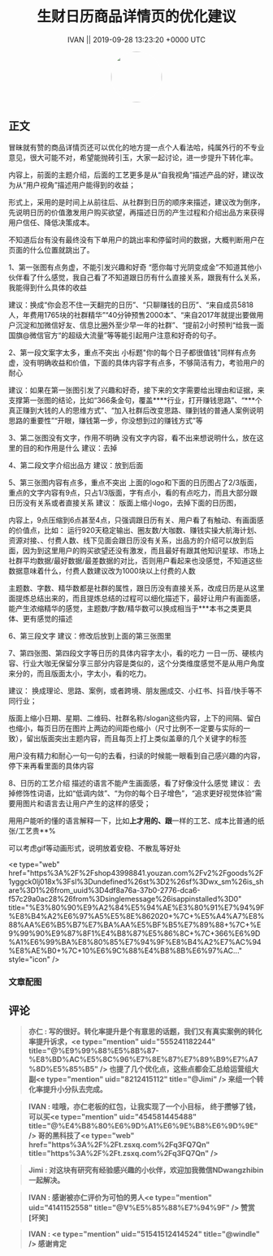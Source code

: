 <h1 align="center">生财日历商品详情页的优化建议</h1>




<p align="center">
    <a>IVAN || 2019-09-28 13:23:20 &#43;0000 UTC</a>
</p>

<div align="center">
    <img src="https://images.zsxq.com/Fq3UebI0IIIWcmbcqCx6AI0ZWSFr?e=1590940799&amp;token=kIxbL07-8jAj8w1n4s9zv64FuZZNEATmlU_Vm6zD:bUgXd37uQLwBm_PMpRhHYukOerQ=" width="100" height="100" style="border:1px solid;border-radius:50%; color:#ffffff"/>
</div>




## 正文

<div>
冒昧就有赞的商品详情页还可以优化的地方提一点个人看法哈，纯属外行的不专业意见，很大可能不对，希望能抛砖引玉，大家一起讨论，进一步提升下转化率。

内容上，前面的主题介绍，后面的工艺更多是从“自我视角”描述产品的好，建议改为从“用户视角”描述用户能得到的收益；

形式上，采用的是时间上从前往后、从社群到日历的顺序来描述，建议改为倒序，先说明日历的价值激发用户购买欲望，再描述日历的产生过程和介绍出品方来获得用户信任、降低决策成本。

不知道后台有没有最终没有下单用户的跳出率和停留时间的数据，大概判断用户在页面的什么位置就跳出了。

1、第一张图有点务虚，不能引发兴趣和好奇
“愿你每寸光阴变成金”不知道其他小伙伴看了什么感觉，我自己看了不知道跟日历有什么直接关系，跟我有什么关系，我能得到什么具体的收益

建议：换成“你会忍不住一天翻完的日历”、“只聊赚钱的日历”、“来自成员5818人，年费用1765块的社群精华”“40分钟预售2000本”、“来自2017年就提出要做用户沉淀和加微信好友、信息比圈外至少早一年的社群”、“提前2小时预判“给我一面国旗@微信官方“的超级大流量”等等能引起用户注意和好奇的句子。

2、第一段文案字太多，重点不突出
小标题&#34;你的每个日子都很值钱&#34;同样有点务虚，没有明确收益和价值，下面的具体内容字有点多，不够简洁有力，考验用户的耐心

建议：如果在第一张图引发了兴趣和好奇，接下来的文字需要给出理由和证据，来支撑第一张图的结论，比如“366条金句，覆盖****行业，打开赚钱思路”、“***个真正赚到大钱的人的思维方式”、“加入社群后改变思路、赚到钱的普通人案例说明思路的重要性”“开眼，赚钱第一步，你没想到过的赚钱方式”等

3、第二张图没有文字，作用不明确
没有文字内容，看不出来想说明什么，放在这里的目的和作用是什么
建议：去掉

4、第二段文字介绍出品方
建议：放到后面

5、第三张图内容有点多，重点不突出
上面的logo和下面的日历图占了2/3版面，重点的文字内容有9点，只占1/3版面，字有点小，看的有点吃力，而且大部分跟日历没有关系或者直接关系
建议：
版面上缩小logo，去掉下面的日历图，

内容上，9点压缩到6点甚至4点，只强调跟日历有关、用户看了有触动、有画面感的价值点，比如：
运行920天稳定输出、圈友数/大咖数、赚钱实操大航海计划、资源对接、、付费人数、线下见面会跟日历没有关系，出品方的介绍可以放到后面，因为到这里用户的购买欲望还没有激发，而且最好有跟其他知识星球、市场上社群平均数据/最好数据/最差数据的对比，否则用户看起来也没感觉，不知道这些数据意味着什么，付费人数建议改为1000块以上付费的人数

主题数、字数、精华数都是社群的属性，跟日历没有直接关系，改成日历是从这里面提炼总结出来的，而且提炼总结的过程可以细化描述下，最好让用户有画面感，能产生浓缩精华的感觉，主题数/字数/精华数可以换成相当于***本书之类更具体、更有感觉的描述

6、第三段文字
建议：修改后放到上面的第三张图里

7、第四张图、第四段文字等日历的具体内容字太小，看的吃力
一日一历、硬核内容、行业大咖无保留分享三部分内容是类似的，这个分类维度感觉不是从用户角度来分的，而且版面太小，字太小，看的吃力。

建议：
换成理论、思路、案例，或者跨境、朋友圈成交、小红书、抖音/快手等不同行业；

版面上缩小日期、星期、二维码、社群名称/slogan这些内容，上下的间隔、留白也缩小，每页日历在图片上两边的间距也缩小（尺寸比例不一定要与实际的一致），留出版面突出主题内容，而且每页上打上类似盖章的几个关键字的标签

用户没有精力和耐心一句一句的去看，扫读的时候能一眼看到自己感兴趣的内容，停下来再看里面的具体内容

8、日历的工艺介绍
描述的语言不能产生画面感，看了好像没什么感觉
建议：
去掉修饰性词语，比如“低调内敛”、“为你的每个日子增色”，“追求更好视觉体验”需要用图片和语言去让用户产生的这样的感受；

用用户能听的懂的语言解释一下，比如****上才用的、跟****一样的工艺、成本比普通的纸张/工艺贵**%

可以考虑gif等动画形式，说明放着安稳、不散乱等好处

&lt;e type=&#34;web&#34; href=&#34;https%3A%2F%2Fshop43998841.youzan.com%2Fv2%2Fgoods%2F1yggck0lj018x%3Fsl%3Dundefined%26st%3D2%26sf%3Dwx_sm%26is_share%3D1%26from_uuid%3D4df8a76a-37b0-2776-dca6-f57c29a0ac28%26from%3Dsinglemessage%26isappinstalled%3D0&#34; title=&#34;%E3%80%90%E9%A2%84%E5%94%AE%E3%80%91%E7%94%9F%E8%B4%A2%E6%97%A5%E5%8E%862020&#43;%7C&#43;%E5%A4%A7%E8%88%AA%E6%B5%B7%E7%BA%AA%E5%BF%B5%E7%89%88&#43;%7C&#43;%E9%99%90%E9%87%8F1%E4%B8%87%E5%86%8C&#43;%7C&#43;366%E6%9D%A1%E6%99%BA%E8%80%85%E7%94%9F%E8%B4%A2%E7%AC%94%E8%AE%B0&#43;%7C&#43;10%E6%9C%88%E4%B8%8B%E6%97%AC...&#34; style=&#34;icon&#34; /&gt;
</div>

### 文章配图

<div class="image" align="center">

</div>


## 评论

<div align="left">
<div>

<blockquote >
<span> <strong>亦仁 : 写的很好。转化率提升是个有意思的话题，我们又有真实案例的转化率提升诉求，&lt;e type=&#34;mention&#34; uid=&#34;555241182244&#34; title=&#34;@%E9%99%88%E5%8B%87-%E8%BD%AC%E5%8C%96%E7%8E%87%E7%89%B9%E7%A7%8D%E5%85%B5&#34; /&gt; 也提了几个优化点，这些点都会汇总给运营组大副&lt;e type=&#34;mention&#34; uid=&#34;8212415112&#34; title=&#34;@Jimi&#34; /&gt; 来组一个转化率提升小分队去完成。 </strong></span>
</blockquote>

<blockquote >
<span> <strong>IVAN : 哇哦，亦仁老板的红包，让我实现了一个小目标，
终于攒够了钱，可以买&lt;e type=&#34;mention&#34; uid=&#34;454581445488&#34; title=&#34;@%E4%B8%80%E6%9D%A1%E6%9E%B8%E6%9D%9E&#34; /&gt; 哥的黑科技了&lt;e type=&#34;web&#34; href=&#34;https%3A%2F%2Ft.zsxq.com%2Fq3FQ7Qn&#34; title=&#34;https%3A%2F%2Ft.zsxq.com%2Fq3FQ7Qn&#34; /&gt; </strong></span>
</blockquote>

<blockquote >
<span> <strong>Jimi : 对这块有研究有经验感兴趣的小伙伴，欢迎加我微信NDwangzhibin一起解决。 </strong></span>
</blockquote>

<blockquote >
<span> <strong>IVAN : 感谢被亦仁评价为可怕的男人&lt;e type=&#34;mention&#34; uid=&#34;4141152558&#34; title=&#34;@V%E5%85%88%E7%94%9F&#34; /&gt; 赞赏[坏笑] </strong></span>
</blockquote>

<blockquote >
<span> <strong>IVAN : &lt;e type=&#34;mention&#34; uid=&#34;51541512414524&#34; title=&#34;@windle&#34; /&gt; 感谢肯定 </strong></span>
</blockquote>

</div>
</div>
